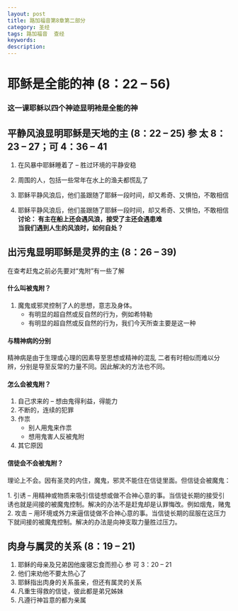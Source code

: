 ```yaml
---
layout: post
title: 路加福音第8章第二部分
category: 圣经
tags: 路加福音  查经
keywords: 
description: 
---
```

# 耶稣是全能的神 (8：22 – 56)      

###  这一课耶稣以四个神迹显明衪是全能的神     


## 平静风浪显明耶稣是天地的主 (8：22 – 25) 参 太 8：23 – 27；可 4：36 – 41
1. 在风暴中耶稣睡着了 – 胜过环境的平静安稳      

2. 周围的人，包括一些常年在水上的渔夫都慌乱了     
3. 耶稣平静风浪后，他们虽跟随了耶稣一段时间，却又希奇、又惧怕，不敢相信       
4. 耶稣平静风浪后，他们虽跟随了耶稣一段时间，却又希奇、又惧怕，不敢相信
**讨论：	有主在船上还会遇风浪，接受了主还会遇患难**      
   **当我们遇到人生的风浪时，如何自处？**


## 出污鬼显明耶稣是灵界的主 (8：26 – 39)     
在查考赶鬼之前必先要对“鬼附”有一些了解
#### 什么叫被鬼附？
1. 魔鬼或邪灵控制了人的思想，意志及身体。      
     - 有明显的超自然或反自然的行为，例如希特勒     
     - 有明显的超自然或反自然的行为，我们今天所查主要是这一种        

#### 与精神病的分别 
<p>精神病是由于生理或心理的因素导至思想或精神的混乱
二者有时相似而难以分辨，分别是导至反常的力量不同。因此解决的方法也不同。
</p>   


#### 怎么会被鬼附？
1. 自己求来的 – 想由鬼得利益，得能力
2. 不断的，连续的犯罪
3. 作祟      
    - 别人用鬼来作祟
    - 想用鬼害人反被鬼附
4. 其它原因   

#### 信徒会不会被鬼附？ 
<p>理论上不会。因有圣灵的内住，魔鬼，邪灵不能住在信徒里面。但信徒会被魔鬼：</p>     
1. 引诱 – 用精神或物质来吸引信徒想或做不合神心意的事。当信徒长期的接受引诱也就是间接的被魔鬼控制。解决的办法不是赶鬼却是认罪悔改。例如烟鬼，赌鬼     
2. 攻击 – 用环境或外力来逼信徒做不合神心意的事。当信徒长期的屈服在这压力下就间接的被魔鬼控制。解决的办法是向神支取力量胜过压力。

## 肉身与属灵的关系 (8：19 – 21)       
1. 耶稣的母亲及兄弟因他废寝忘食而担心 参 可 3：20 – 21
2. 他们来劝他不要太热心了
3. 耶稣指出肉身的关系虽亲，但还有属灵的关系
4. 凡重生得救的信徒，彼此都是弟兄姊妹
5. 凡遵行神旨意的都为亲属